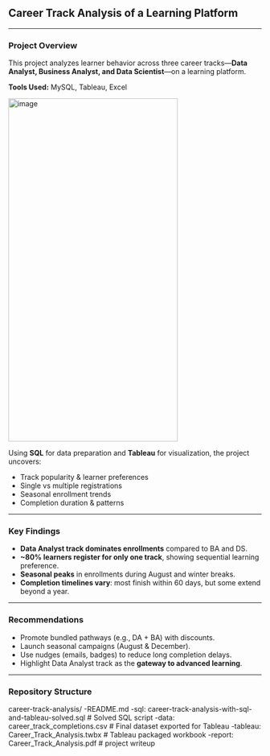 ## Career Track Analysis of a Learning Platform  
---
### Project Overview  
This project analyzes learner behavior across three career tracks—**Data Analyst, Business Analyst, and Data Scientist**—on a learning platform.  

**Tools Used:** MySQL, Tableau, Excel  

<img width="337" height="682" alt="image" src="https://github.com/user-attachments/assets/8d989c9d-b1a9-4d77-95cc-58edc4b4c9af" />

Using **SQL** for data preparation and **Tableau** for visualization, the project uncovers:  
- Track popularity & learner preferences  
- Single vs multiple registrations  
- Seasonal enrollment trends  
- Completion duration & patterns  
---

### Key Findings 
- **Data Analyst track dominates enrollments** compared to BA and DS.  
- **~80% learners register for only one track**, showing sequential learning preference.  
- **Seasonal peaks** in enrollments during August and winter breaks.  
- **Completion timelines vary**: most finish within 60 days, but some extend beyond a year.  
---

### Recommendations  
- Promote bundled pathways (e.g., DA + BA) with discounts.  
- Launch seasonal campaigns (August & December).  
- Use nudges (emails, badges) to reduce long completion delays.  
- Highlight Data Analyst track as the **gateway to advanced learning**.  
---

### Repository Structure  
career-track-analysis/
-README.md
-sql: career-track-analysis-with-sql-and-tableau-solved.sql   # Solved SQL script
-data: career_track_completions.csv                           # Final dataset exported for Tableau
-tableau: Career_Track_Analysis.twbx                          # Tableau packaged workbook
-report: Career_Track_Analysis.pdf                            # project writeup
